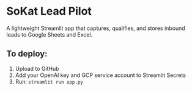 
# SoKat Lead Pilot

A lightweight Streamlit app that captures, qualifies, and stores inbound leads to Google Sheets and Excel.

## To deploy:
1. Upload to GitHub
2. Add your OpenAI key and GCP service account to Streamlit Secrets
3. Run: `streamlit run app.py`
